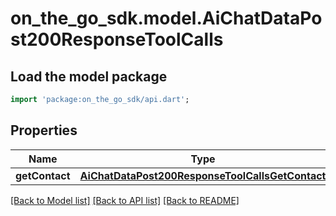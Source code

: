 # on_the_go_sdk.model.AiChatDataPost200ResponseToolCalls

## Load the model package
```dart
import 'package:on_the_go_sdk/api.dart';
```

## Properties
Name | Type | Description | Notes
------------ | ------------- | ------------- | -------------
**getContact** | [**AiChatDataPost200ResponseToolCallsGetContact**](AiChatDataPost200ResponseToolCallsGetContact.md) |  | [optional] 

[[Back to Model list]](../README.md#documentation-for-models) [[Back to API list]](../README.md#documentation-for-api-endpoints) [[Back to README]](../README.md)


